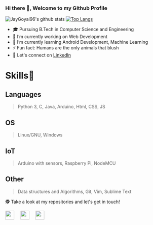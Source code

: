 ###  Hi there 👋, Welcome to my Github Profile
![JayGoyal96's github stats](https://github-readme-stats.vercel.app/api?username=JayGoyal96&show_icons=true&theme=gotham&hide=issues,stars&count_private=true)
[![Top Langs](https://github-readme-stats.vercel.app/api/top-langs/?username=JayGoyal96&layout=compact)](https://github.com/JayGoyal96/github-readme-stats)

- 🎓 Pursuing B.Tech in Computer Science and Engineering
- 🔭 I’m currently working on Web Development 
- 🌱 I’m currently learning Android Development, Machine Learning
- ⚡ Fun fact: Humans are the only animals that blush
- 🎉 Let's connect on [LinkedIn](https://www.linkedin.com/in/jaygoyal96)

# Skills🥇
## Languages
> Python 3, C, Java, Arduino, Html, CSS, JS
## OS
> Linux/GNU, Windows
## IoT
>Arduino with sensors, Raspberry Pi, NodeMCU
## Other
>Data structures and Algorithms, Git, Vim, Sublime Text

🕵 Take a look at my repositories and let's get in touch!

<a href="https://twitter.com/JayGoyal96" target="blank"><img align="center" src="https://cdn.jsdelivr.net/npm/simple-icons@3.0.1/icons/twitter.svg" height="28" width="28" /></a>&nbsp;&nbsp;&nbsp;&nbsp;
<a href="https://www.linkedin.com/in/jaygoyal96" target="blank"><img align="center" src="https://cdn.jsdelivr.net/npm/simple-icons@3.0.1/icons/linkedin.svg" height="28" width="28" /></a>&nbsp;&nbsp;&nbsp;&nbsp;
<a href="https://instagram.com/vvip.96" target="blank"><img align="center" src="https://cdn.jsdelivr.net/npm/simple-icons@3.0.1/icons/instagram.svg" height="28" width="28" /></a>&nbsp;&nbsp;&nbsp;&nbsp;
</p>
